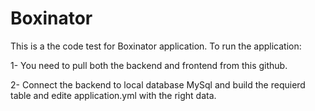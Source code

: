 # Boxinator
This is a the code test for Boxinator application. 
To run the application:

1- You need to pull both the backend and frontend from this github.

2- Connect the backend to local database MySql and build the requierd table and edite application.yml with the right data.
